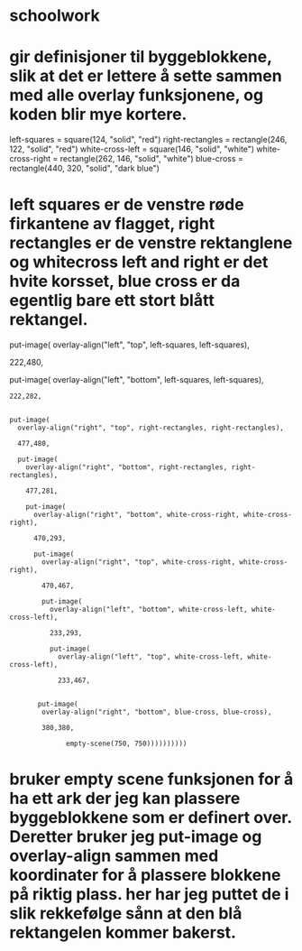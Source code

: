# schoolwork



# gir definisjoner til byggeblokkene, slik at det er lettere å sette sammen med alle overlay funksjonene, og koden blir mye kortere.

left-squares = square(124, "solid", "red")
right-rectangles = rectangle(246, 122, "solid", "red")
white-cross-left = square(146, "solid", "white")
white-cross-right = rectangle(262, 146, "solid", "white")
blue-cross = rectangle(440, 320, "solid", "dark blue")

# left squares er de venstre røde firkantene av flagget, right rectangles er de venstre rektanglene og whitecross left and right er det hvite korsset, blue cross er da egentlig bare ett stort blått rektangel. 






put-image(
  overlay-align("left", "top", left-squares, left-squares),

  222,480,
  
  put-image( 
    overlay-align("left", "bottom", left-squares, left-squares),
    
    222,282,
    
    
    put-image(
      overlay-align("right", "top", right-rectangles, right-rectangles),
      
      477,480,
      
      put-image(
        overlay-align("right", "bottom", right-rectangles, right-rectangles),
        
        477,281,

        put-image(
          overlay-align("right", "bottom", white-cross-right, white-cross-right),
         
          470,293,
          
          put-image(
            overlay-align("right", "top", white-cross-right, white-cross-right),
            
            470,467,
          
            put-image(
              overlay-align("left", "bottom", white-cross-left, white-cross-left),
              
              233,293,
              
              put-image(
                overlay-align("left", "top", white-cross-left, white-cross-left),
                
                233,467,

              
           put-image(
            overlay-align("right", "bottom", blue-cross, blue-cross),
            
            380,380,
                  
                  empty-scene(750, 750))))))))))


# bruker empty scene funksjonen for å ha ett ark der jeg kan plassere byggeblokkene som er definert over. Deretter bruker jeg put-image og overlay-align sammen med koordinater for å plassere blokkene på riktig plass. her har jeg puttet de i slik rekkefølge sånn at den blå rektangelen kommer bakerst.
                  
